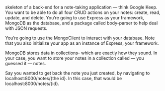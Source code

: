  skeleton of a back-end for a note-taking application — think Google Keep. You want to be able to do all four CRUD actions on your notes: create, read, update, and delete.
You’re going to use Express as your framework, MongoDB as the database, and a package called body-parser to help deal with JSON requests.

You’re going to use the MongoClient to interact with your database. Note that you also initialize your app as an instance of Express, your framework.

MongoDB stores data in collections- which are exactly how they sound. In your case, you want to store your notes in a collection called — you guessed it — notes.

Say you wanted to get back the note you just created, by navigating to localhost:8000/notes/{the id}. In this case, that would be localhost:8000/notes/{id}.
